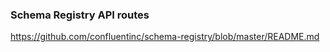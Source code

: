 ### Schema Registry API routes

https://github.com/confluentinc/schema-registry/blob/master/README.md
